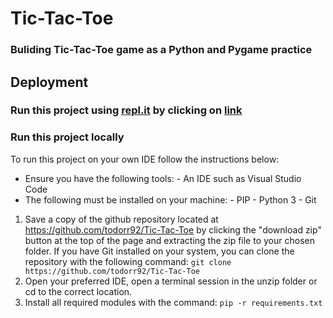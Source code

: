 # Tic-Tac-Toe

### Buliding Tic-Tac-Toe game as a Python and Pygame practice

## Deployment

### Run this project using [repl.it](https://repl.it/~) by clicking on [link](https://repl.it/@todorr92/Tic-Tac-Toe#main.py)

### Run this project locally

To run this project on your own IDE follow the instructions below:

- Ensure you have the following tools: - An IDE such as Visual Studio Code
- The following must be installed on your machine: - PIP - Python 3 - Git

1. Save a copy of the github repository located at https://github.com/todorr92/Tic-Tac-Toe by clicking the "download zip" button at the top of the page and extracting the zip file to your chosen folder. If you have Git installed on your system, you can clone the repository with the following command: `git clone https://github.com/todorr92/Tic-Tac-Toe`
2. Open your preferred IDE, open a terminal session in the unzip folder or cd to the correct location.
3. Install all required modules with the command: `pip -r requirements.txt`
